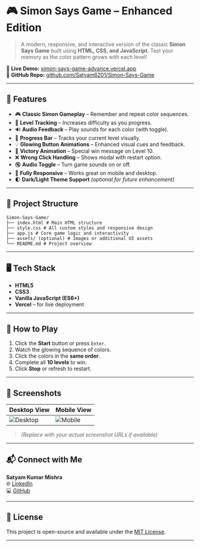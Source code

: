 # 🎮 Simon Says Game – Enhanced Edition

> A modern, responsive, and interactive version of the classic **Simon Says Game** built using **HTML, CSS, and JavaScript**. Test your memory as the color pattern grows with each level!

🔗 **Live Demo:** [simon-says-game-advance.vercel.app](https://simon-says-game-advance.vercel.app/)  
📁 **GitHub Repo:** [github.com/Satyam6201/Simon-Says-Game](https://github.com/Satyam6201/Simon-Says-Game)

---

## 🚀 Features

- 🎮 **Classic Simon Gameplay** – Remember and repeat color sequences.
- 🧠 **Level Tracking** – Increases difficulty as you progress.
- 🔊 **Audio Feedback** – Play sounds for each color (with toggle).
- 📶 **Progress Bar** – Tracks your current level visually.
- 💡 **Glowing Button Animations** – Enhanced visual cues and feedback.
- 🎉 **Victory Animation** – Special win message on Level 10.
- ❌ **Wrong Click Handling** – Shows modal with restart option.
- 🔇 **Audio Toggle** – Turn game sounds on or off.
- 📱 **Fully Responsive** – Works great on mobile and desktop.
- 🌓 **Dark/Light Theme Support** *(optional for future enhancement)*

---

## 📂 Project Structure

```
Simon-Says-Game/
├── index.html # Main HTML structure
├── style.css # All custom styles and responsive design
├── app.js # Core game logic and interactivity
├── assets/ (optional) # Images or additional UI assets
└── README.md # Project overview
```


---

## 🖥️ Tech Stack

- **HTML5**
- **CSS3**
- **Vanilla JavaScript (ES6+)**
- **Vercel** – for live deployment

---

## 🎯 How to Play

1. Click the **Start** button or press `Enter`.
2. Watch the glowing sequence of colors.
3. Click the colors in the **same order**.
4. Complete all **10 levels** to win.
5. Click **Stop** or refresh to restart.

---

## 📸 Screenshots

| Desktop View | Mobile View |
|--------------|-------------|
| ![Desktop](https://user-images.githubusercontent.com/your-image1) | ![Mobile](https://user-images.githubusercontent.com/your-image2) |

> *(Replace with your actual screenshot URLs if available)*

---

## 📬 Connect with Me

**Satyam Kumar Mishra**  
🌐 [LinkedIn](https://www.linkedin.com/in/satyam-kumar-mishra-9bb980291/)  
💻 [GitHub](https://github.com/Satyam6201)

---

## 📝 License

This project is open-source and available under the [MIT License](LICENSE).

---

